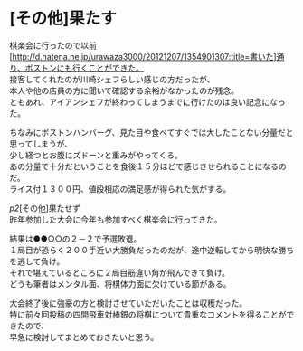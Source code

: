 # [その他]果たす  

棋楽会に行ったので以前[http://d.hatena.ne.jp/urawaza3000/20121207/1354901307:title=書いた]通り、ボストンにも行くことができた。  
接客してくれたのが川崎シェフらしい感じの方だったが、  
本人や他の店員の方に聞いて確認する余裕がなかったのが残念。  
ともあれ、アイアンシェフが終わってしまうまでに行けたのは良い記念になった。  

ちなみにボストンハンバーグ、見た目や食べてすぐでは大したことない分量だと思ってしまうが、  
少し経つとお腹にズドーンと重みがやってくる。  
あの分量で十分だということを食後１５分ほどで感じさせられることになるのだ。  
ライス付１３００円、値段相応の満足感が得られた気がする。  

*p2*[その他]果たせず  
昨年参加した大会に今年も参加すべく棋楽会に行ってきた。  

結果は●●○○の２－２で予選敗退。  
１局目が恐らく２００手近い大勝負だったのだが、途中逆転してから明快な勝ちを逃して負け。  
それで堪えているところに２局目筋違い角が飛んできて負け。  
どうも筆者はメンタル面、将棋体力面に欠けている節がある。  


大会終了後に強豪の方と検討させていただいたことは収穫だった。  
特に前々回投稿の四間飛車対棒銀の将棋について貴重なコメントを得ることができたので、  
早急に検討してまとめておきたいと思う。  
